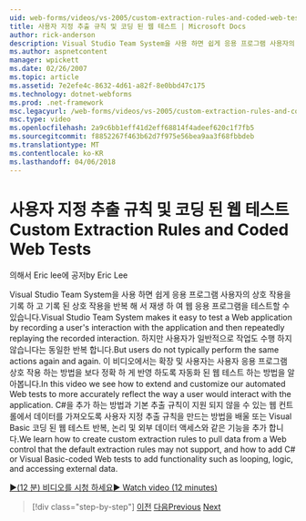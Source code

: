 ```yaml
---
uid: web-forms/videos/vs-2005/custom-extraction-rules-and-coded-web-tests
title: 사용자 지정 추출 규칙 및 코딩 된 웹 테스트 | Microsoft Docs
author: rick-anderson
description: Visual Studio Team System을 사용 하면 쉽게 응용 프로그램 사용자의 상호 작용을 기록 하 고 re를 반복 해 서 재생 하 여 웹 응용 프로그램을 테스트 하려면...
ms.author: aspnetcontent
manager: wpickett
ms.date: 02/26/2007
ms.topic: article
ms.assetid: 7e2efe4c-8632-4d61-a82f-8e0bbd47c175
ms.technology: dotnet-webforms
ms.prod: .net-framework
msc.legacyurl: /web-forms/videos/vs-2005/custom-extraction-rules-and-coded-web-tests
msc.type: video
ms.openlocfilehash: 2a9c6bb1eff41d2eff68814f4adeef620c1f7fb5
ms.sourcegitcommit: f8852267f463b62d7f975e56bea9aa3f68fbbdeb
ms.translationtype: MT
ms.contentlocale: ko-KR
ms.lasthandoff: 04/06/2018
---
```

<a name="custom-extraction-rules-and-coded-web-tests"></a><span data-ttu-id="686a2-103">사용자 지정 추출 규칙 및 코딩 된 웹 테스트</span><span class="sxs-lookup"><span data-stu-id="686a2-103">Custom Extraction Rules and Coded Web Tests</span></span>
====================
<span data-ttu-id="686a2-104">의해서 Eric lee에 공저</span><span class="sxs-lookup"><span data-stu-id="686a2-104">by Eric Lee</span></span>

<span data-ttu-id="686a2-105">Visual Studio Team System을 사용 하면 쉽게 응용 프로그램 사용자의 상호 작용을 기록 하 고 기록 된 상호 작용을 반복 해 서 재생 하 여 웹 응용 프로그램을 테스트할 수 있습니다.</span><span class="sxs-lookup"><span data-stu-id="686a2-105">Visual Studio Team System makes it easy to test a Web application by recording a user's interaction with the application and then repeatedly replaying the recorded interaction.</span></span> <span data-ttu-id="686a2-106">하지만 사용자가 일반적으로 작업도 수행 하지 않습니다는 동일한 반복 합니다.</span><span class="sxs-lookup"><span data-stu-id="686a2-106">But users do not typically perform the same actions again and again.</span></span> <span data-ttu-id="686a2-107">이 비디오에서는 확장 및 사용자는 사용자 응용 프로그램 상호 작용 하는 방법을 보다 정확 하 게 반영 하도록 자동화 된 웹 테스트 하는 방법을 알아봅니다.</span><span class="sxs-lookup"><span data-stu-id="686a2-107">In this video we see how to extend and customize our automated Web tests to more accurately reflect the way a user would interact with the application.</span></span> <span data-ttu-id="686a2-108">C#을 추가 하는 방법과 기본 추출 규칙이 지원 되지 않을 수 있는 웹 컨트롤에서 데이터를 가져오도록 사용자 지정 추출 규칙을 만드는 방법을 배울 또는 Visual Basic 코딩 된 웹 테스트 반복, 논리 및 외부 데이터 액세스와 같은 기능을 추가 합니다.</span><span class="sxs-lookup"><span data-stu-id="686a2-108">We learn how to create custom extraction rules to pull data from a Web control that the default extraction rules may not support, and how to add C# or Visual Basic-coded Web tests to add functionality such as looping, logic, and accessing external data.</span></span>

[<span data-ttu-id="686a2-109">&#9654;(12 분) 비디오를 시청 하세요</span><span class="sxs-lookup"><span data-stu-id="686a2-109">&#9654; Watch video (12 minutes)</span></span>](https://channel9.msdn.com/Blogs/ASP-NET-Site-Videos/custom-extraction-rules-and-coded-web-tests)

> [!div class="step-by-step"]
> <span data-ttu-id="686a2-110">[이전](code-coverage-of-automated-tests.md)
> [다음](the-effects-of-caching.md)</span><span class="sxs-lookup"><span data-stu-id="686a2-110">[Previous](code-coverage-of-automated-tests.md)
[Next](the-effects-of-caching.md)</span></span>
